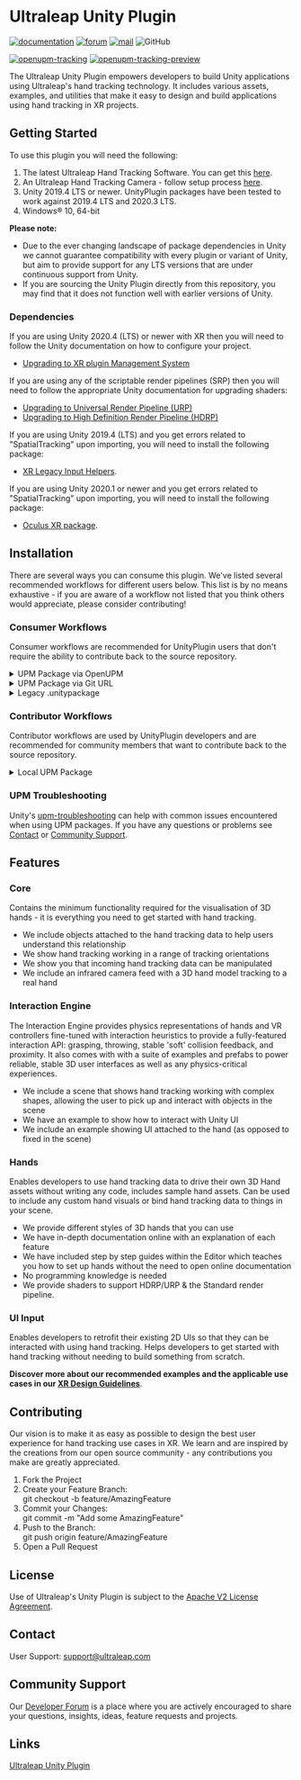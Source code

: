 <!--links-->
[apache]: http://www.apache.org/licenses/LICENSE-2.0 "Apache V2 License"

[documentation]: https://docs.ultraleap.com/ "Ultraleap UnityPlugin Documentation"
[xr-guidelines]: https://docs.ultraleap.com/xr-guidelines/ "XR Guidelines"

[developer-site]: https://developer.leapmotion.com/ "Ultraleap Developer Site"
[developer-site-tracking-software]: https://developer.leapmotion.com/tracking-software-download "Ultraleap Tracking Software"
[developer-site-setup-camera]: https://developer.leapmotion.com/setup-camera "Ultraleap Setup Camera"
[developer-site-unity]: https://developer.leapmotion.com/unity/ "Ultraleap Developer site - Unity"
[developer-forum]: https://forums.leapmotion.com/ "Developer Forum"

[releases]: https://github.com/ultraleap/UnityPlugin/releases "UnityPlugin releases"
[repository-url]: https://github.com/ultraleap/UnityPlugin.git "Repository URL"
[repository-tags]: https://github.com/ultraleap/UnityPlugin/tags "UnityPlugin tags"

[upgrade-urp]: https://docs.unity3d.com/Packages/com.unity.render-pipelines.universal@7.1/manual/upgrading-your-shaders.html "Unity URP Upgrade Documentation"
[upgrade-hdrp]: https://docs.unity3d.com/Packages/com.unity.render-pipelines.high-definition@7.1/manual/Upgrading-To-HDRP.html "Unity HDRP Upgrade Documentation"
[upgrade-xr]: https://docs.unity3d.com/Manual/configuring-project-for-xr.html "Unity XR Upgrade Documentation"
[package-manager]: https://docs.unity3d.com/Manual/Packages.html "Unity Package Manager Documentation"
[upm-giturl-installing]: https://docs.unity3d.com/Manual/upm-ui-giturl.html "Installing a UPM package from a Git URL"
[upm-giturl-dependencies]: https://docs.unity3d.com/Manual/upm-git.html "UPM Git dependencies"
[upm-giturl-revision]: https://docs.unity3d.com/Manual/upm-git.html#revision "Targeting a specific revision"
[upm-giturl-locks]: https://docs.unity3d.com/Manual/upm-git.html#git-locks "Locked Git dependencies"
[upm-localpath]: https://docs.unity3d.com/Manual/upm-localpath.html "UPM local packages"
[upm-troubleshooting]: https://docs.unity3d.com/Manual/upm-errors.html "UPM Troubleshooting Page"
[xr-legacy-input-helpers-documentation]: http://docs.unity3d.com/Packages/com.unity.xr.legacyinputhelpers@2.1/manual/index.html "XR Legacy Input Helpers"
[oculus-xr-documentation]: http://docs.unity3d.com/Packages/com.unity.xr.oculus@1.4/manual/index.html "Oculus XR package"

[openupm-cli]: https://openupm.com/docs/getting-started.html#installing-openupm-cli "OpenUPM CLI"

<!--content-->
# Ultraleap Unity Plugin

[![documentation](https://img.shields.io/badge/Documentation-docs.ultraleap.com-00cf75)][documentation]
[![forum](https://img.shields.io/badge/Community-Developer%20Forum-00cf75)][developer-forum]
[![mail](https://img.shields.io/badge/Contact-support%40ultraleap.com-00cf75)](mailto:support@ultraleap.com)
![GitHub](https://img.shields.io/github/license/ultraleap/UnityPlugin)

[![openupm-tracking](https://img.shields.io/npm/v/com.ultraleap.tracking?label=OpenUPM%20Tracking&registry_uri=https://package.openupm.com)](https://openupm.com/packages/com.ultraleap.tracking/)
[![openupm-tracking-preview](https://img.shields.io/npm/v/com.ultraleap.tracking.preview?label=OpenUPM%20Tracking%20Preview&registry_uri=https://package.openupm.com)](https://openupm.com/packages/com.ultraleap.tracking.preview/)

The Ultraleap Unity Plugin empowers developers to build Unity applications using Ultraleap's hand tracking technology. It includes various assets, examples, and utilities that make it easy to design and build applications using hand tracking in XR projects.

## Getting Started

To use this plugin you will need the following:

1. The latest Ultraleap Hand Tracking Software. You can get this [here][developer-site-tracking-software].
2. An Ultraleap Hand Tracking Camera - follow setup process [here][developer-site-setup-camera].
3. Unity 2019.4 LTS or newer. UnityPlugin packages have been tested to work against 2019.4 LTS and 2020.3 LTS.
4. Windows® 10, 64-bit

**Please note:**

- Due to the ever changing landscape of package dependencies in Unity we cannot guarantee compatibility with every plugin or variant of Unity, but aim to provide support for any LTS versions that are under continuous support from Unity.
- If you are sourcing the Unity Plugin directly from this repository, you may find that it does not function well with earlier versions of Unity.

### Dependencies

If you are using Unity 2020.4 (LTS) or newer with XR then you will need to follow the Unity documentation on how to configure your project.

- [Upgrading to XR plugin Management System][upgrade-xr]

If you are using any of the scriptable render pipelines (SRP) then you will need to follow the appropriate Unity documentation for upgrading shaders:

- [Upgrading to Universal Render Pipeline (URP)][upgrade-urp] 
- [Upgrading to High Definition Render Pipeline (HDRP)][upgrade-hdrp]

If you are using Unity 2019.4 (LTS) and you get errors related to "SpatialTracking" upon importing, you will need to install the following package:

- [XR Legacy Input Helpers][xr-legacy-input-helpers-documentation].

If you are using Unity 2020.1 or newer and you get errors related to "SpatialTracking" upon importing, you will need to install the following package:

- [Oculus XR package][oculus-xr-documentation].

## Installation

There are several ways you can consume this plugin. We've listed several recommended workflows for different users below. This list is by no means exhaustive - if you are aware of a workflow not listed that you think others would appreciate, please consider contributing!

### Consumer Workflows

Consumer workflows are recommended for UnityPlugin users that don't require the ability to contribute back to the source repository.

<details>
<summary> UPM Package via OpenUPM </summary>

#### OpenUPM Summary

This workflow is the easiest way to get up and running and makes updating packages simple.

#### OpenUPM Setup

Setup only needs to be performed once per Unity project.
In `Edit -> Project Settings -> Package Manager`, add a new scoped registry with the following details:

    Name: Ultraleap
    URL: https://package.openupm.com
    Scope(s): com.ultraleap
  
  ![scoped_registry.png](Markdown/images/scopedregistry.png)

#### OpenUPM Adding, Upgrading or Removing Packages

  Open the Package Manager (`Window -> Package Manager`) and navigate to "My Registries" in the dropdown at the top left of the window.

  ![my_registries.png](Markdown/images/myregistries.png)

  Ultraleap UPM packages should be available in the list. Click on the package you wish to modify.

  ![packagelist.png](Markdown/images/packagelist.png)

  (Optional) When clicking the package, it will automatically select the latest version. If you want to pick or change to a different version, click the arrow on the left of the package name and then "See all versions".

  ![packageversions.png](Markdown/images/packageversions.png)

  The package can be installed or removed using buttons in the bottom right. (The install button is replaced with "Upgrade to \<version\>" if the package is currently installed)

  ![packageinstall.png](Markdown/images/packageinstall.png)

#### OpenUPM CLI

If you prefer to use a CLI to modify your packages or need to be able to perform actions from a terminal (e.g. CI) then you may find the OpenUPM CLI helpful.
See [Getting Started with OpenUPM-CLI][openupm-cli].

</details>

<details>
<summary> UPM Package via Git URL </summary>

#### Git URL Summary

Git URL is available as another option to consume the UnityPlugin as a UPM package.

> Git URL is not recommended for several reasons:
>
> - Version is non-deterministic (will resolve to what the latest is at the time of import) unless explicitly handled as part of the URL.
> - Requires specifying the path within the repository to the package being installed.
> - Does not resolve dependencies automatically.
> - Discovering versions requires looking through repository tags.
>
> If the OpenUPM workflow does not meet your needs, consider using the Local UPM Package contributor workflow instead of a Git URL. It is not suspectable to the non-deterministic version pitfall and will resolve dependencies automatically. However, the contributor workflow requires using git to change between versions.
> Another alternative is to use 

The headings below will guide you in accomplishing specific tasks tailored to the UnityPlugin but for more details it is recommended to read Unity's documentation for [installing using Git URL][upm-giturl-installing] and handling [Git dependencies][upm-giturl-dependencies].

Ultraleap Package URLs (without revision)

- Tracking Package - `https://github.com/ultraleap/UnityPlugin.git?path=/Packages/Tracking`
- Tracking Preview Package - `https://github.com/ultraleap/UnityPlugin.git?path=/Packages/Tracking%20Preview`

#### Git URL Adding Packages

1. To add a UPM package remotely via a GitHub URL select the option "Add package from git URL…" in the Unity package manager. ![addgiturl.png](Markdown/images/addgiturl.png)
1. (Optional) Unless you're ok with a non-deterministic version, determine which package version you want to target from the [tags][repository-tags]. You can also target a commit or branch - see [targeting a specific revision][upm-giturl-revision].
1. Copy and paste one of the Package URL links above (modifying it to target the revision, if you picked one - e.g. to target version 5.0.0 `https://github.com/ultraleap/UnityPlugin.git?path=/Packages/Tracking#v5.0.0`) into the input field that appears and press enter. 
1. The package will then be added to your project and you should be good to go!

#### Git URL Upgrading Packages

1. Follow the same steps as adding a package to upgrade (with a different target revision if you are handling versioning explicitly). See [locked git dependencies][upm-giturl-locks] for more info.

#### Git URL Removing Packages

1. Open the package manager (`Window -> Package Manager`).
1. Navigate to "In Project" in the dropdown. ![packagesinproject.png](Markdown/images/packagesinproject.png)
1. Select the package you want to remove and click remove in the bottom right.

</details>
<details>

<summary> Legacy .unitypackage </summary>

#### .unitypackage Summary

.unitypackage files are the legacy consumption method available if you prefer it or which still can be helpful if you:

1. need to modify the package content _and_
2. don't expect to upgrade to a newer version

> If you don't need to modify package content, the OpenUPM Consumer workflow is recommended.
> If you do and expect to upgrade to a newer version, the Local UPM Package Contributor workflow is recommended as it enables you to version control your changes using git and resolve any potential conflicts when upgrading.

#### .unitypackage Adding

1. Import the package (`Assets -> Import Package -> Custom Package`) which can be downloaded from [our Unity developer site][developer-site-unity] or the [releases section][releases] of this repository.

#### .unitypackage Upgrading

1. (Optional) If you have made any changes to a package you may want to save those changes elsewhere.
1. Delete the package content you want to upgrade from `Assets/ThirdParty/Ultraleap`.
1. Import the .unitypackage you wish to change to.

#### .unitypackage Removing

1. Delete the package you want to remove from `Assets/ThirdParty/Ultraleap`.

</details>

### Contributor Workflows

Contributor workflows are used by UnityPlugin developers and are recommended for community members that want to contribute back to the source repository.

<details>
<summary> Local UPM Package </summary>

#### Local UPM Package Summary

This workflow takes a few steps to setup and enables you to:

- Modify UPM package content from within one (or many) Unity project(s).
- Manage changes using git.
- Contribute changes back to the remote repository.

#### Local UPM Package Setup

1. Clone or submodule the [repository][repository-url].
    1. The repository should not be cloned/submoduled into Unity reserved project folders, i.e. Assets, Library, ProjectSettings or Packages. Creating another folder such as "LocalPackages" is recommended.
    1. (Note) If you don't plan to share your project and would like to use the same UPM packages across multiple Unity projects it may be ideal to clone to a common place on your machine.

#### Local UPM Package Adding

You can add packages from the repository to your project in one of two ways:

1. (Sharable) Edit your project manifest.json (`Project/Packages/manifest.json`) to add the relative paths from your Unity project's Packages folder to the Packages in the repository Packages folder.
      For more information see the [Unity Manual][upm-localpath].
      Below is an example if you had cloned the repository to LocalPackages within your Unity project.

       "com.ultraleap.tracking": "file:../LocalPackages/unityplugin/Packages/Tracking",
       "com.ultraleap.tracking.preview": "file:../LocalPackages/unityplugin/Packages/Tracking Preview",

1. (Not sharable) Open the package manager (`Window -> Package Manager`) and click "Add package from disk…". Point it to the desired package within the repository `Packages` folder.
Repeat to add all the packages you want to reference locally.
*This will use an absolute file path from your machine, so will not be a sharable solution without modifying the path to work on the new machine.*

#### Local UPM Package Upgrading

Changing package versions is done through the git repository itself. Released versions can be found by checking the repository tags.

#### Local UPM Package Removing

1. Open the package manager (`Window -> Package Manager`).
1. Navigate to "In Project" in the dropdown. ![packagesinproject.png](Markdown/images/packagesinproject.png)
1. Select the package you want to remove and click remove in the bottom right.

</details>

### UPM Troubleshooting

Unity's [upm-troubleshooting] can help with common issues encountered when using UPM packages. If you have any questions or problems see [Contact](#contact) or [Community Support](#community-support).

## Features

### Core

Contains the minimum functionality required for the visualisation of 3D hands - it is everything you need to get started with hand tracking.

- We include objects attached to the hand tracking data to help users understand this relationship
- We show hand tracking working in a range of tracking orientations
- We show you that incoming hand tracking data can be manipulated
- We include an infrared camera feed with a 3D hand model tracking to a real hand

### Interaction Engine

The Interaction Engine provides physics representations of hands and VR controllers fine-tuned with interaction heuristics to provide a fully-featured interaction API: grasping, throwing, stable 'soft' collision feedback, and proximity. It also comes with with a suite of examples and prefabs to power reliable, stable 3D user interfaces as well as any physics-critical experiences.

- We include a scene that shows hand tracking working with complex shapes, allowing the user to pick up and interact with objects in the scene
- We have an example to show how to interact with Unity UI
- We include an example showing UI attached to the hand (as opposed to fixed in the scene)

### Hands

Enables developers to use hand tracking data to drive their own 3D Hand assets without writing any code, includes sample hand assets. Can be used to include any custom hand visuals or bind hand tracking data to things in your scene.

- We provide different styles of 3D hands that you can use
- We have in-depth documentation online with an explanation of each feature
- We have included step by step guides within the Editor which teaches you how to set up hands without the need to open online documentation
- No programming knowledge is needed  
- We provide shaders to support HDRP/URP & the Standard render pipeline.

### UI Input

Enables developers to retrofit their existing 2D UIs so that they can be interacted with using hand tracking. Helps developers to get started with hand tracking without needing to build something from scratch.

****Discover more about our recommended examples and the applicable use cases in our [XR Design Guidelines][xr-guidelines]****.

## Contributing

Our vision is to make it as easy as possible to design the best user experience for hand tracking use cases in XR. We learn and are inspired by the creations from our open source community - any contributions you make are greatly appreciated.

1. Fork the Project
2. Create your Feature Branch:  
    git checkout -b feature/AmazingFeature
3. Commit your Changes:  
    git commit -m "Add some AmazingFeature"
4. Push to the Branch:  
    git push origin feature/AmazingFeature
5. Open a Pull Request

## License

Use of Ultraleap's Unity Plugin is subject to the [Apache V2 License Agreement][apache].

## Contact

User Support: support@ultraleap.com

## Community Support

Our [Developer Forum][developer-forum] is a place where you are actively encouraged to share your questions, insights, ideas, feature requests and projects.

## Links

[Ultraleap Unity Plugin][repository-url]
